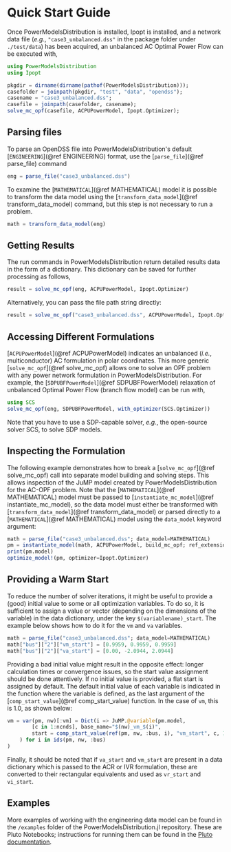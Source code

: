 # Quick Start Guide

Once PowerModelsDistribution is installed, Ipopt is installed, and a network data file (_e.g._, `"case3_unbalanced.dss"` in the package folder under `./test/data`) has been acquired, an unbalanced AC Optimal Power Flow can be executed with,

```julia
using PowerModelsDistribution
using Ipopt

pkgdir = dirname(dirname(pathof(PowerModelsDistribution)));
casefolder = joinpath(pkgdir, "test", "data", "opendss");
casename = "case3_unbalanced.dss";
casefile = joinpath(casefolder, casename);
solve_mc_opf(casefile, ACPUPowerModel, Ipopt.Optimizer);
```

## Parsing files

To parse an OpenDSS file into PowerModelsDistribution's default [`ENGINEERING`](@ref ENGINEERING) format, use the [`parse_file`](@ref parse_file) command

```julia
eng = parse_file("case3_unbalanced.dss")
```

To examine the [`MATHEMATICAL`](@ref MATHEMATICAL) model it is possible to transform the data model using the [`transform_data_model`](@ref transform_data_model) command, but this step is not necessary to run a problem.

```julia
math = transform_data_model(eng)
```

## Getting Results

The run commands in PowerModelsDistribution return detailed results data in the form of a dictionary. This dictionary can be saved for further processing as follows,

```julia
result = solve_mc_opf(eng, ACPUPowerModel, Ipopt.Optimizer)
```

Alternatively, you can pass the file path string directly:

```julia
result = solve_mc_opf("case3_unbalanced.dss", ACPUPowerModel, Ipopt.Optimizer)
```

## Accessing Different Formulations

[`ACPUPowerModel`](@ref ACPUPowerModel) indicates an unbalanced (_i.e._, multiconductor) AC formulation in polar coordinates.  This more generic [`solve_mc_opf`](@ref solve_mc_opf) allows one to solve an OPF problem with any power network formulation in PowerModelsDistribution.  For example, the [`SDPUBFPowerModel`](@ref SDPUBFPowerModel) relaxation of unbalanced Optimal Power Flow (branch flow model) can be run with,

```julia
using SCS
solve_mc_opf(eng, SDPUBFPowerModel, with_optimizer(SCS.Optimizer))
```

Note that you have to use a SDP-capable solver, _e.g._, the open-source solver SCS, to solve SDP models.

## Inspecting the Formulation

The following example demonstrates how to break a [`solve_mc_opf`](@ref solve_mc_opf) call into separate model building and solving steps.  This allows inspection of the JuMP model created by PowerModelsDistribution for the AC-OPF problem. Note that the [`MATHEMATICAL`](@ref MATHEMATICAL) model must be passed to [`instantiate_mc_model`](@ref instantiate_mc_model), so the data model must either be transformed with [`transform_data_model`](@ref transform_data_model) or parsed directly to a [`MATHEMATICAL`](@ref MATHEMATICAL) model using the `data_model` keyword argument:

```julia
math = parse_file("case3_unbalanced.dss"; data_model=MATHEMATICAL)
pm = instantiate_model(math, ACPUPowerModel, build_mc_opf; ref_extensions=[ref_add_arcs_trans!])
print(pm.model)
optimize_model!(pm, optimizer=Ipopt.Optimizer)
```

## Providing a Warm Start

To reduce the number of solver iterations, it might be useful to provide a (good) initial value to some or all optimization variables. To do so, it is sufficient to assign a value or vector (depending on the dimensions of the variable) in the data dictionary, under the key `$(variablename)_start`. The example below shows how to do it for the `vm` and `va` variables.

```julia
math = parse_file("case3_unbalanced.dss"; data_model=MATHEMATICAL)
math["bus"]["2"]["vm_start"] = [0.9959, 0.9959, 0.9959]
math["bus"]["2"]["va_start"] = [0.00, -2.0944, 2.0944]
```

Providing a bad initial value might result in the opposite effect: longer calculation times or convergence issues, so the start value assignment should be done attentively.
If no initial value is provided, a flat start is assigned by default. The default initial value of each variable is indicated in the function where the variable is defined, as the last argument of the [`comp_start_value`](@ref comp_start_value) function. In the case of `vm`, this is 1.0, as shown below:

```julia
vm = var(pm, nw)[:vm] = Dict(i => JuMP.@variable(pm.model,
        [c in 1:ncnds], base_name="$(nw)_vm_$(i)",
        start = comp_start_value(ref(pm, nw, :bus, i), "vm_start", c, 1.0)
    ) for i in ids(pm, nw, :bus)
)
```

Finally, it should be noted that if `va_start` and `vm_start` are present in a data dictionary which is passed to the ACR or IVR formulation, these are converted to their rectangular equivalents and used as `vr_start` and `vi_start`.

## Examples

More examples of working with the engineering data model can be found in the `/examples` folder of the PowerModelsDistribution.jl repository. These are Pluto Notebooks; instructions for running them can be found in the [Pluto documentation](https://github.com/fonsp/Pluto.jl#readme).
